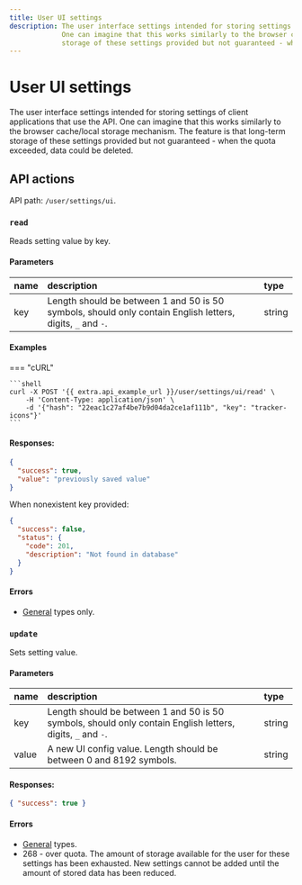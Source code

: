 ```yaml
---
title: User UI settings
description: The user interface settings intended for storing settings of client applications that use the API. 
             One can imagine that this works similarly to the browser cache/local storage mechanism. The feature is that long-term 
             storage of these settings provided but not guaranteed - when the quota exceeded, data could be deleted. 
---
```


# User UI settings

The user interface settings intended for storing settings of client applications that use the API. 
One can imagine that this works similarly to the browser cache/local storage mechanism. The feature is that long-term 
storage of these settings provided but not guaranteed - when the quota exceeded, data could be deleted.


## API actions

API path: `/user/settings/ui`.

### `read`

Reads setting value by key.

#### Parameters

| name | description                                                                                                | type   |
|:-----|:-----------------------------------------------------------------------------------------------------------|:-------|
| key  | Length should be between 1 and 50 is 50 symbols, should only contain English letters, digits, `_` and `-`. | string |

#### Examples

=== "cURL"

    ```shell
    curl -X POST '{{ extra.api_example_url }}/user/settings/ui/read' \
        -H 'Content-Type: application/json' \
        -d '{"hash": "22eac1c27af4be7b9d04da2ce1af111b", "key": "tracker-icons"}'
    ```

#### Responses:

```json
{
  "success": true,
  "value": "previously saved value"
}
```

When nonexistent key provided:

```json
{
  "success": false,
  "status": {
    "code": 201,
    "description": "Not found in database"
  }
}
```

#### Errors

* [General](../../../../getting-started/introduction.md#error-codes) types only.


### `update`

Sets setting value.

#### Parameters

| name  | description                                                                                                | type   |
|:------|:-----------------------------------------------------------------------------------------------------------|:-------|
| key   | Length should be between 1 and 50 is 50 symbols, should only contain English letters, digits, `_` and `-`. | string |
| value | A new UI config value. Length should be between 0 and 8192 symbols.                                        | string |

#### Responses:

```json
{ "success": true }
```

#### Errors

* [General](../../../../getting-started/introduction.md#error-codes) types.
* 268 - over quota. The amount of storage available for the user for these settings has been exhausted. New settings 
cannot be added until the amount of stored data has been reduced.
